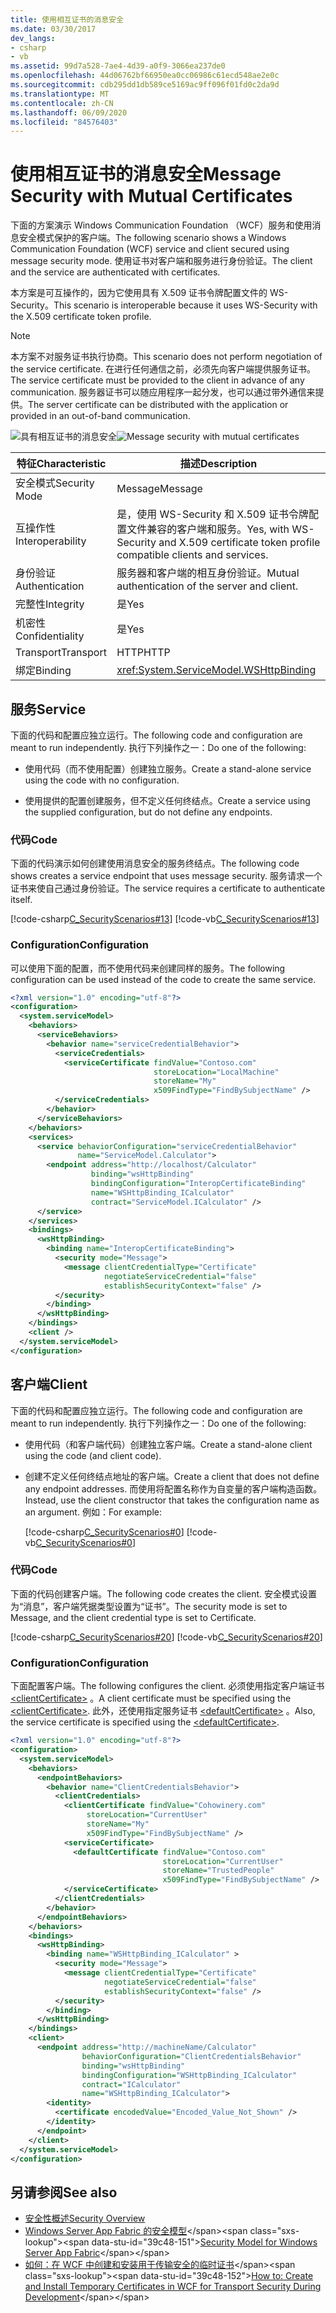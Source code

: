 ```yaml
---
title: 使用相互证书的消息安全
ms.date: 03/30/2017
dev_langs:
- csharp
- vb
ms.assetid: 99d7a528-7ae4-4d39-a0f9-3066ea237de0
ms.openlocfilehash: 44d06762bf66950ea0cc06986c61ecd548ae2e0c
ms.sourcegitcommit: cdb295dd1db589ce5169ac9ff096f01fd0c2da9d
ms.translationtype: MT
ms.contentlocale: zh-CN
ms.lasthandoff: 06/09/2020
ms.locfileid: "84576403"
---
```

# <a name="message-security-with-mutual-certificates"></a><span data-ttu-id="39c48-102">使用相互证书的消息安全</span><span class="sxs-lookup"><span data-stu-id="39c48-102">Message Security with Mutual Certificates</span></span>
<span data-ttu-id="39c48-103">下面的方案演示 Windows Communication Foundation （WCF）服务和使用消息安全模式保护的客户端。</span><span class="sxs-lookup"><span data-stu-id="39c48-103">The following scenario shows a Windows Communication Foundation (WCF) service and client secured using message security mode.</span></span> <span data-ttu-id="39c48-104">使用证书对客户端和服务进行身份验证。</span><span class="sxs-lookup"><span data-stu-id="39c48-104">The client and the service are authenticated with certificates.</span></span>  
  
 <span data-ttu-id="39c48-105">本方案是可互操作的，因为它使用具有 X.509 证书令牌配置文件的 WS-Security。</span><span class="sxs-lookup"><span data-stu-id="39c48-105">This scenario is interoperable because it uses WS-Security with the X.509 certificate token profile.</span></span>  
  
> [!NOTE]
> <span data-ttu-id="39c48-106">本方案不对服务证书执行协商。</span><span class="sxs-lookup"><span data-stu-id="39c48-106">This scenario does not perform negotiation of the service certificate.</span></span> <span data-ttu-id="39c48-107">在进行任何通信之前，必须先向客户端提供服务证书。</span><span class="sxs-lookup"><span data-stu-id="39c48-107">The service certificate must be provided to the client in advance of any communication.</span></span> <span data-ttu-id="39c48-108">服务器证书可以随应用程序一起分发，也可以通过带外通信来提供。</span><span class="sxs-lookup"><span data-stu-id="39c48-108">The server certificate can be distributed with the application or provided in an out-of-band communication.</span></span>  
  
 <span data-ttu-id="39c48-109">![具有相互证书的消息安全](media/f4157312-b17c-416c-a5ee-fa7b54db211b.gif "f4157312-b17c-416c-a5ee-fa7b54db211b")</span><span class="sxs-lookup"><span data-stu-id="39c48-109">![Message security with mutual certificates](media/f4157312-b17c-416c-a5ee-fa7b54db211b.gif "f4157312-b17c-416c-a5ee-fa7b54db211b")</span></span>  
  
|<span data-ttu-id="39c48-110">特征</span><span class="sxs-lookup"><span data-stu-id="39c48-110">Characteristic</span></span>|<span data-ttu-id="39c48-111">描述</span><span class="sxs-lookup"><span data-stu-id="39c48-111">Description</span></span>|  
|--------------------|-----------------|  
|<span data-ttu-id="39c48-112">安全模式</span><span class="sxs-lookup"><span data-stu-id="39c48-112">Security Mode</span></span>|<span data-ttu-id="39c48-113">Message</span><span class="sxs-lookup"><span data-stu-id="39c48-113">Message</span></span>|  
|<span data-ttu-id="39c48-114">互操作性</span><span class="sxs-lookup"><span data-stu-id="39c48-114">Interoperability</span></span>|<span data-ttu-id="39c48-115">是，使用 WS-Security 和 X.509 证书令牌配置文件兼容的客户端和服务。</span><span class="sxs-lookup"><span data-stu-id="39c48-115">Yes, with WS-Security and X.509 certificate token profile compatible clients and services.</span></span>|  
|<span data-ttu-id="39c48-116">身份验证</span><span class="sxs-lookup"><span data-stu-id="39c48-116">Authentication</span></span>|<span data-ttu-id="39c48-117">服务器和客户端的相互身份验证。</span><span class="sxs-lookup"><span data-stu-id="39c48-117">Mutual authentication of the server and client.</span></span>|  
|<span data-ttu-id="39c48-118">完整性</span><span class="sxs-lookup"><span data-stu-id="39c48-118">Integrity</span></span>|<span data-ttu-id="39c48-119">是</span><span class="sxs-lookup"><span data-stu-id="39c48-119">Yes</span></span>|  
|<span data-ttu-id="39c48-120">机密性</span><span class="sxs-lookup"><span data-stu-id="39c48-120">Confidentiality</span></span>|<span data-ttu-id="39c48-121">是</span><span class="sxs-lookup"><span data-stu-id="39c48-121">Yes</span></span>|  
|<span data-ttu-id="39c48-122">Transport</span><span class="sxs-lookup"><span data-stu-id="39c48-122">Transport</span></span>|<span data-ttu-id="39c48-123">HTTP</span><span class="sxs-lookup"><span data-stu-id="39c48-123">HTTP</span></span>|  
|<span data-ttu-id="39c48-124">绑定</span><span class="sxs-lookup"><span data-stu-id="39c48-124">Binding</span></span>|<xref:System.ServiceModel.WSHttpBinding>|  
  
## <a name="service"></a><span data-ttu-id="39c48-125">服务</span><span class="sxs-lookup"><span data-stu-id="39c48-125">Service</span></span>  
 <span data-ttu-id="39c48-126">下面的代码和配置应独立运行。</span><span class="sxs-lookup"><span data-stu-id="39c48-126">The following code and configuration are meant to run independently.</span></span> <span data-ttu-id="39c48-127">执行下列操作之一：</span><span class="sxs-lookup"><span data-stu-id="39c48-127">Do one of the following:</span></span>  
  
- <span data-ttu-id="39c48-128">使用代码（而不使用配置）创建独立服务。</span><span class="sxs-lookup"><span data-stu-id="39c48-128">Create a stand-alone service using the code with no configuration.</span></span>  
  
- <span data-ttu-id="39c48-129">使用提供的配置创建服务，但不定义任何终结点。</span><span class="sxs-lookup"><span data-stu-id="39c48-129">Create a service using the supplied configuration, but do not define any endpoints.</span></span>  
  
### <a name="code"></a><span data-ttu-id="39c48-130">代码</span><span class="sxs-lookup"><span data-stu-id="39c48-130">Code</span></span>  
 <span data-ttu-id="39c48-131">下面的代码演示如何创建使用消息安全的服务终结点。</span><span class="sxs-lookup"><span data-stu-id="39c48-131">The following code shows creates a service endpoint that uses message security.</span></span> <span data-ttu-id="39c48-132">服务请求一个证书来使自己通过身份验证。</span><span class="sxs-lookup"><span data-stu-id="39c48-132">The service requires a certificate to authenticate itself.</span></span>  
  
 [!code-csharp[C_SecurityScenarios#13](../../../../samples/snippets/csharp/VS_Snippets_CFX/c_securityscenarios/cs/source.cs#13)]
 [!code-vb[C_SecurityScenarios#13](../../../../samples/snippets/visualbasic/VS_Snippets_CFX/c_securityscenarios/vb/source.vb#13)]  
  
### <a name="configuration"></a><span data-ttu-id="39c48-133">Configuration</span><span class="sxs-lookup"><span data-stu-id="39c48-133">Configuration</span></span>  
 <span data-ttu-id="39c48-134">可以使用下面的配置，而不使用代码来创建同样的服务。</span><span class="sxs-lookup"><span data-stu-id="39c48-134">The following configuration can be used instead of the code to create the same service.</span></span>  
  
```xml  
<?xml version="1.0" encoding="utf-8"?>  
<configuration>  
  <system.serviceModel>  
    <behaviors>  
      <serviceBehaviors>  
        <behavior name="serviceCredentialBehavior">  
          <serviceCredentials>  
            <serviceCertificate findValue="Contoso.com"
                                storeLocation="LocalMachine"  
                                storeName="My"
                                x509FindType="FindBySubjectName" />  
          </serviceCredentials>  
        </behavior>  
      </serviceBehaviors>  
    </behaviors>  
    <services>  
      <service behaviorConfiguration="serviceCredentialBehavior"
               name="ServiceModel.Calculator">  
        <endpoint address="http://localhost/Calculator"
                  binding="wsHttpBinding"  
                  bindingConfiguration="InteropCertificateBinding"  
                  name="WSHttpBinding_ICalculator"  
                  contract="ServiceModel.ICalculator" />  
      </service>  
    </services>  
    <bindings>  
      <wsHttpBinding>  
        <binding name="InteropCertificateBinding">  
          <security mode="Message">  
            <message clientCredentialType="Certificate"  
                     negotiateServiceCredential="false"  
                     establishSecurityContext="false" />  
          </security>  
        </binding>  
      </wsHttpBinding>  
    </bindings>  
    <client />  
  </system.serviceModel>  
</configuration>  
```  
  
## <a name="client"></a><span data-ttu-id="39c48-135">客户端</span><span class="sxs-lookup"><span data-stu-id="39c48-135">Client</span></span>  
 <span data-ttu-id="39c48-136">下面的代码和配置应独立运行。</span><span class="sxs-lookup"><span data-stu-id="39c48-136">The following code and configuration are meant to run independently.</span></span> <span data-ttu-id="39c48-137">执行下列操作之一：</span><span class="sxs-lookup"><span data-stu-id="39c48-137">Do one of the following:</span></span>  
  
- <span data-ttu-id="39c48-138">使用代码（和客户端代码）创建独立客户端。</span><span class="sxs-lookup"><span data-stu-id="39c48-138">Create a stand-alone client using the code (and client code).</span></span>  
  
- <span data-ttu-id="39c48-139">创建不定义任何终结点地址的客户端。</span><span class="sxs-lookup"><span data-stu-id="39c48-139">Create a client that does not define any endpoint addresses.</span></span> <span data-ttu-id="39c48-140">而使用将配置名称作为自变量的客户端构造函数。</span><span class="sxs-lookup"><span data-stu-id="39c48-140">Instead, use the client constructor that takes the configuration name as an argument.</span></span> <span data-ttu-id="39c48-141">例如：</span><span class="sxs-lookup"><span data-stu-id="39c48-141">For example:</span></span>  
  
     [!code-csharp[C_SecurityScenarios#0](../../../../samples/snippets/csharp/VS_Snippets_CFX/c_securityscenarios/cs/source.cs#0)]
     [!code-vb[C_SecurityScenarios#0](../../../../samples/snippets/visualbasic/VS_Snippets_CFX/c_securityscenarios/vb/source.vb#0)]  
  
### <a name="code"></a><span data-ttu-id="39c48-142">代码</span><span class="sxs-lookup"><span data-stu-id="39c48-142">Code</span></span>  
 <span data-ttu-id="39c48-143">下面的代码创建客户端。</span><span class="sxs-lookup"><span data-stu-id="39c48-143">The following code creates the client.</span></span> <span data-ttu-id="39c48-144">安全模式设置为“消息”，客户端凭据类型设置为“证书”。</span><span class="sxs-lookup"><span data-stu-id="39c48-144">The security mode is set to Message, and the client credential type is set to Certificate.</span></span>  
  
 [!code-csharp[C_SecurityScenarios#20](../../../../samples/snippets/csharp/VS_Snippets_CFX/c_securityscenarios/cs/source.cs#20)]
 [!code-vb[C_SecurityScenarios#20](../../../../samples/snippets/visualbasic/VS_Snippets_CFX/c_securityscenarios/vb/source.vb#20)]  
  
### <a name="configuration"></a><span data-ttu-id="39c48-145">Configuration</span><span class="sxs-lookup"><span data-stu-id="39c48-145">Configuration</span></span>  
 <span data-ttu-id="39c48-146">下面配置客户端。</span><span class="sxs-lookup"><span data-stu-id="39c48-146">The following configures the client.</span></span> <span data-ttu-id="39c48-147">必须使用指定客户端证书 [\<clientCertificate>](../../configure-apps/file-schema/wcf/clientcertificate-of-clientcredentials-element.md) 。</span><span class="sxs-lookup"><span data-stu-id="39c48-147">A client certificate must be specified using the [\<clientCertificate>](../../configure-apps/file-schema/wcf/clientcertificate-of-clientcredentials-element.md).</span></span> <span data-ttu-id="39c48-148">此外，还使用指定服务证书 [\<defaultCertificate>](../../configure-apps/file-schema/wcf/defaultcertificate-element.md) 。</span><span class="sxs-lookup"><span data-stu-id="39c48-148">Also, the service certificate is specified using the [\<defaultCertificate>](../../configure-apps/file-schema/wcf/defaultcertificate-element.md).</span></span>  
  
```xml  
<?xml version="1.0" encoding="utf-8"?>  
<configuration>  
  <system.serviceModel>  
    <behaviors>  
      <endpointBehaviors>  
        <behavior name="ClientCredentialsBehavior">  
          <clientCredentials>  
            <clientCertificate findValue="Cohowinery.com"
                 storeLocation="CurrentUser"  
                 storeName="My"  
                 x509FindType="FindBySubjectName" />  
            <serviceCertificate>  
              <defaultCertificate findValue="Contoso.com"
                                  storeLocation="CurrentUser"  
                                  storeName="TrustedPeople"  
                                  x509FindType="FindBySubjectName" />  
            </serviceCertificate>  
          </clientCredentials>  
        </behavior>  
      </endpointBehaviors>  
    </behaviors>  
    <bindings>  
      <wsHttpBinding>  
        <binding name="WSHttpBinding_ICalculator" >  
          <security mode="Message">  
            <message clientCredentialType="Certificate"
                     negotiateServiceCredential="false"  
                     establishSecurityContext="false" />  
          </security>  
        </binding>  
      </wsHttpBinding>  
    </bindings>  
    <client>  
      <endpoint address="http://machineName/Calculator"
                behaviorConfiguration="ClientCredentialsBehavior"  
                binding="wsHttpBinding"
                bindingConfiguration="WSHttpBinding_ICalculator"  
                contract="ICalculator"  
                name="WSHttpBinding_ICalculator">  
        <identity>  
          <certificate encodedValue="Encoded_Value_Not_Shown" />  
        </identity>  
      </endpoint>  
    </client>  
  </system.serviceModel>  
</configuration>  
```  
  
## <a name="see-also"></a><span data-ttu-id="39c48-149">另请参阅</span><span class="sxs-lookup"><span data-stu-id="39c48-149">See also</span></span>

- [<span data-ttu-id="39c48-150">安全性概述</span><span class="sxs-lookup"><span data-stu-id="39c48-150">Security Overview</span></span>](security-overview.md)
- <span data-ttu-id="39c48-151">[Windows Server App Fabric 的安全模型](https://docs.microsoft.com/previous-versions/appfabric/ee677202(v=azure.10))</span><span class="sxs-lookup"><span data-stu-id="39c48-151">[Security Model for Windows Server App Fabric](https://docs.microsoft.com/previous-versions/appfabric/ee677202(v=azure.10))</span></span>
- <span data-ttu-id="39c48-152">[如何：在 WCF 中创建和安装用于传输安全的临时证书](https://docs.microsoft.com/previous-versions/msp-n-p/ff648498(v=pandp.10))</span><span class="sxs-lookup"><span data-stu-id="39c48-152">[How to: Create and Install Temporary Certificates in WCF for Transport Security During Development](https://docs.microsoft.com/previous-versions/msp-n-p/ff648498(v=pandp.10))</span></span>
